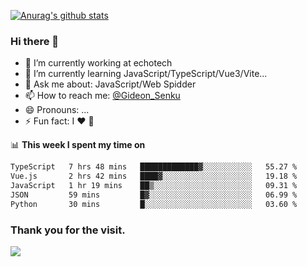 [![Anurag's github stats](https://github-readme-stats.vercel.app/api?username=gideonsenku)](https://github.com/anuraghazra/github-readme-stats)
### Hi there 👋
- 🔭 I’m currently working at echotech
- 🌱 I’m currently learning JavaScript/TypeScript/Vue3/Vite...
- 💬 Ask me about: JavaScript/Web Spidder 
- 📫 How to reach me: [@Gideon_Senku](https://t.me/Gideon_Senku)
- 😄 Pronouns: ...
- ⚡ Fun fact: I ❤️ 🎵

📊 **This week I spent my time on**
<!--START_SECTION:waka-->

```txt
TypeScript   7 hrs 48 mins   █████████████▓░░░░░░░░░░░   55.27 %
Vue.js       2 hrs 42 mins   ████▓░░░░░░░░░░░░░░░░░░░░   19.18 %
JavaScript   1 hr 19 mins    ██▒░░░░░░░░░░░░░░░░░░░░░░   09.31 %
JSON         59 mins         █▓░░░░░░░░░░░░░░░░░░░░░░░   06.99 %
Python       30 mins         █░░░░░░░░░░░░░░░░░░░░░░░░   03.60 %
```

<!--END_SECTION:waka-->


### Thank you for the visit.
![](http://profile-counter.glitch.me/gideonsenku/count.svg)
<!--
**GideonSenku/GideonSenku** is a ✨ _special_ ✨ repository because its `README.md` (this file) appears on your GitHub profile.

Here are some ideas to get you started:

- 🔭 I’m currently working on ...
- 🌱 I’m currently learning ...
- 👯 I’m looking to collaborate on ...
- 🤔 I’m looking for help with ...
- 💬 Ask me about ...
- 📫 How to reach me: ...
- 😄 Pronouns: ...
- ⚡ Fun fact: ...
-->
